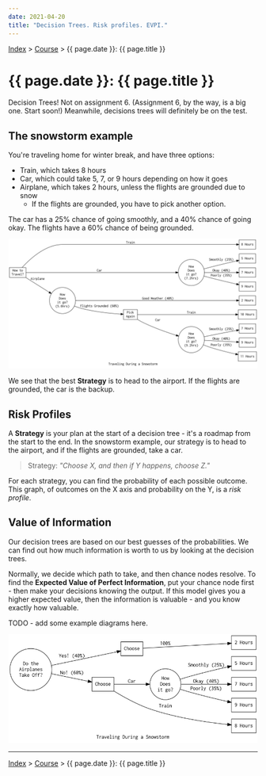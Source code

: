 ```yaml
---
date: 2021-04-20
title: "Decision Trees. Risk profiles. EVPI."
---
```


[Index](../../../index.md) > [Course](./index.md) > {{ page.date }}: {{ page.title }}

# {{ page.date }}: {{ page.title }}

Decision Trees! Not on assignment 6. (Assignment 6, by the way, is a big one. Start soon!) Meanwhile, decisions trees will definitely be on the test.

## The snowstorm example

You're traveling home for winter break, and have three options:

- Train, which takes 8 hours
- Car, which could take 5, 7, or 9 hours depending on how it goes
- Airplane, which takes 2 hours, unless the flights are grounded due to snow
    - If the flights are grounded, you have to pick another option.

The car has a 25% chance of going smoothly, and a 40% chance of going okay. The flights have a 60% chance of being grounded.

![](./images/2021-04-20.png)

We see that the best **Strategy** is to head to the airport. If the flights are grounded, the car is the backup.

## Risk Profiles

A **Strategy** is your plan at the start of a decision tree - it's a roadmap from the start to the end. In the snowstorm example, our strategy is to head to the airport, and if the flights are grounded, take a car.

> Strategy: *"Choose X, and then if Y happens, choose Z."*

For each strategy, you can find the probability of each possible outcome. This graph, of outcomes on the X axis and probability on the Y, is a *risk profile*.

## Value of Information

Our decision trees are based on our best guesses of the probabilities. We can find out how much information is worth to us by looking at the decision trees.

Normally, we decide which path to take, and then chance nodes resolve. To find the **Expected Value of Perfect Information**, put your chance node first - then make your decisions knowing the output. If this model gives you a higher expected value, then the information is valuable - and you know exactly how valuable.

TODO - add some example diagrams here.

![](./images/2021-04-20.2.png)

---

[Index](../../../index.md) > [Course](./index.md) > {{ page.date }}: {{ page.title }}
